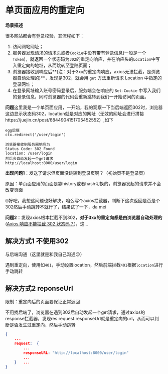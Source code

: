 

# 单页面应用的重定向

**场景描述**

很多网站都会有登录校验，其流程如下：

1. 访问网站网址；
2. 服务器发现请求的请求头或者`Cookie`中没有带有登录信息(一般是一个`Token`)，就返回一个状态码为`302`的重定向响应，并在响应头的`Location`中写入重定向的地址，从而跳转至登陆页面；
3. 浏览器接收到响应后**(注：对于3xx的重定向响应，axios无法拦截，是浏览器自动处理的)**，发现是302，就会用 `get` 方法重新请求 Location 中指定的登录网址；
4. 在登录网址输入账号密码登录后，服务端会在响应的 `Set-Cookie` 中写入我们的登录信息，同时浏览器的代码会重新跳转到我们一开始访问的页面。

**问题**这里我是一个单页面应用，一开始，我的观察一下当后端返回302时，浏览器这边显示状态码302，location就是对应的网址（无效的网址会进行拼接https://juejin.cn/post/6844904151705452552）,如下

```
egg后端
ctx.redirect('/user/login')

浏览器接收到服务器响应为
Status Code: 302 Found
location: /user/login
然后会自动发起一个get请求
http://localhost:8000/user/login
```

**出现问题1**：发送了请求但页面没跳转到登录页啊？（初始页不是登录页）

原因：单页面应用的页面是靠history或者hash切换的，浏览器发起的请求并不会改变页面

🙄好吧，我想这问题也好解决，咱么写个axios拦截器，判断下这次返回是否是个302然后手动跳转不就行了，结果试了一下，da mei

**问题2**：发现axios根本拦截不到302，**对于3xx的重定向都是由浏览器自动处理的**([Axios 响应不能拦截 302 状态码？](https://juejin.cn/post/6889782338115207182))，这...

## 解决方式1 不使用302

与后端沟通（这里就是和我自己沟通😑）

遇到重定向，使用如`401`，手动设置location，然后前端拦截`401`根据`location`进行手动跳转

## 解决方式2 reponseUrl

限制：重定向后的页面要保证正常返回

不用找后端了，浏览器在遇到302后自动发起一个get请求，通过axios的response拦截器，发现res.request.responseUrl就是重定向的url，从而可以判断是否发生过重定向，然后手动跳转

```json
{
    ...
    request:  {
        ...
    	responseURL: "http://localhost:8000/user/login"
    	...
	}	...
}
```
